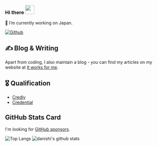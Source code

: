 ### Hi there <img src="https://raw.githubusercontent.com/MartinHeinz/MartinHeinz/master/wave.gif" width="30px">

🔭 I’m currently working on Japan.

[![Github](https://img.shields.io/github/followers/danishi?label=Follow&style=social)](https://github.com/danishi)

## &#x270d; Blog & Writing
Apart from coding, I also maintain a blog - you can find my articles on my website at [It works for me](https://www.blog.danishi.net/).

## &#x1f396; Qualification
* [Credly](https://www.credly.com/users/shunji-nishida.edaa312b/badges?sort=-state_updated_at&page=1)
* [Credential](https://www.credential.net/profile/shunjinishida518395/wallet)

## GitHub Stats Card
I'm looking for [GitHub sponsors](https://github.com/sponsors/danishi).

![Top Langs](https://github-readme-stats.vercel.app/api/top-langs/?username=danishi&hide=html)
![danishi's github stats](https://github-readme-stats.vercel.app/api?username=danishi&show_icons=true&count_private=true&line_height=40)

